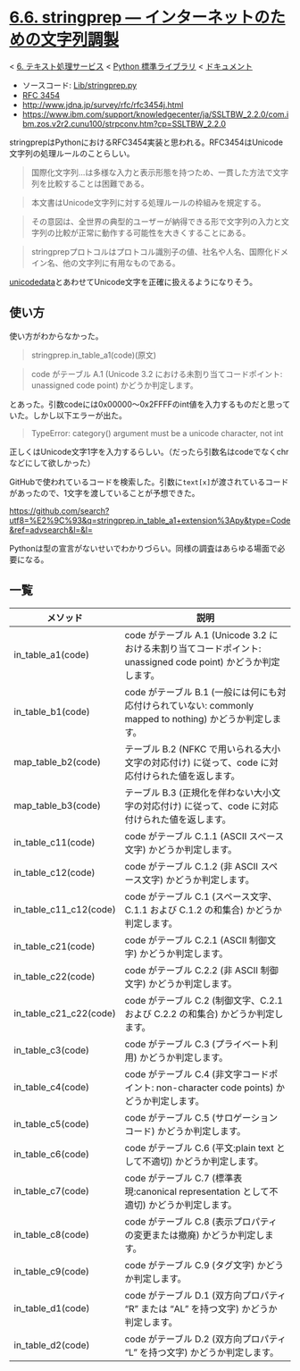 # [6.6. stringprep — インターネットのための文字列調製](https://docs.python.jp/3/library/stringprep.html)

< [6. テキスト処理サービス](https://docs.python.jp/3/library/text.html#text-processing-services) < [Python 標準ライブラリ](https://docs.python.jp/3/library/index.html#the-python-standard-library) < [ドキュメント](https://docs.python.jp/3/index.html)

* ソースコード: [Lib/stringprep.py](https://github.com/python/cpython/tree/3.6/Lib/stringprep.py)
* [RFC 3454](https://tools.ietf.org/html/rfc3454.html)
* http://www.jdna.jp/survey/rfc/rfc3454j.html
* https://www.ibm.com/support/knowledgecenter/ja/SSLTBW_2.2.0/com.ibm.zos.v2r2.cunu100/strpconv.htm?cp=SSLTBW_2.2.0

stringprepはPythonにおけるRFC3454実装と思われる。RFC3454はUnicode文字列の処理ルールのことらしい。

> 国際化文字列...は多様な入力と表示形態を持つため、一貫した方法で文字列を比較することは困難である。

> 本文書はUnicode文字列に対する処理ルールの枠組みを規定する。

> その意図は、全世界の典型的ユーザーが納得できる形で文字列の入力と文字列の比較が正常に動作する可能性を大きくすることにある。

> stringprepプロトコルはプロトコル識別子の値、社名や人名、国際化ドメイン名、他の文字列に有用なものである。

[unicodedata](https://docs.python.jp/3/library/unicodedata.html)とあわせてUnicode文字を正確に扱えるようになりそう。

## 使い方

使い方がわからなかった。

> stringprep.in_table_a1(code)(原文)

>    code がテーブル A.1 (Unicode 3.2 における未割り当てコードポイント: unassigned code point) かどうか判定します。

とあった。引数codeには0x00000〜0x2FFFFのint値を入力するものだと思っていた。しかし以下エラーが出た。

> TypeError: category() argument must be a unicode character, not int

正しくはUnicode文字1字を入力するらしい。（だったら引数名はcodeでなくchrなどにして欲しかった）

GitHubで使われているコードを検索した。引数に`text[x]`が渡されているコードがあったので、1文字を渡していることが予想できた。

https://github.com/search?utf8=%E2%9C%93&q=stringprep.in_table_a1+extension%3Apy&type=Code&ref=advsearch&l=&l=

Pythonは型の宣言がないせいでわかりづらい。同様の調査はあらゆる場面で必要になる。

## 一覧

メソッド|説明
--------|----
in_table_a1(code)|code がテーブル A.1 (Unicode 3.2 における未割り当てコードポイント: unassigned code point) かどうか判定します。
in_table_b1(code)|code がテーブル B.1 (一般には何にも対応付けられていない: commonly mapped to nothing) かどうか判定します。
map_table_b2(code)|テーブル B.2 (NFKC で用いられる大小文字の対応付け) に従って、code に対応付けられた値を返します。
map_table_b3(code)|テーブル B.3 (正規化を伴わない大小文字の対応付け) に従って、code に対応付けられた値を返します。
in_table_c11(code)|code がテーブル C.1.1 (ASCII スペース文字) かどうか判定します。
in_table_c12(code)|code がテーブル C.1.2 (非 ASCII スペース文字) かどうか判定します。
in_table_c11_c12(code)|code がテーブル C.1 (スペース文字、C.1.1 および C.1.2 の和集合) かどうか判定します。
in_table_c21(code)|code がテーブル C.2.1 (ASCII 制御文字) かどうか判定します。
in_table_c22(code)|code がテーブル C.2.2 (非 ASCII 制御文字) かどうか判定します。
in_table_c21_c22(code)|code がテーブル C.2 (制御文字、C.2.1 および C.2.2 の和集合) かどうか判定します。
in_table_c3(code)|code がテーブル C.3 (プライベート利用) かどうか判定します。
in_table_c4(code)|code がテーブル C.4 (非文字コードポイント: non-character code points) かどうか判定します。
in_table_c5(code)|code がテーブル C.5 (サロゲーションコード) かどうか判定します。
in_table_c6(code)|code がテーブル C.6 (平文:plain text として不適切) かどうか判定します。
in_table_c7(code)|code がテーブル C.7 (標準表現:canonical representation として不適切) かどうか判定します。
in_table_c8(code)|code がテーブル C.8 (表示プロパティの変更または撤廃) かどうか判定します。
in_table_c9(code)|code がテーブル C.9 (タグ文字) かどうか判定します。
in_table_d1(code)|code がテーブル D.1 (双方向プロパティ “R” または “AL” を持つ文字) かどうか判定します。
in_table_d2(code)|code がテーブル D.2 (双方向プロパティ “L” を持つ文字) かどうか判定します。


